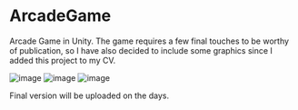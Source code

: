 # ArcadeGame
Arcade Game in Unity.
The game requires a few final touches to be worthy of publication, so I have also decided to include some graphics since I added this project to my CV.


![image](https://github.com/JakubGruszczewski/ArcadeGame/assets/114396056/aed63ffb-d731-4ace-b278-1287fbc9f475)
![image](https://github.com/JakubGruszczewski/ArcadeGame/assets/114396056/fc74034e-68e1-42e0-8309-f59ebba6abd7)
![image](https://github.com/JakubGruszczewski/ArcadeGame/assets/114396056/a52c50ca-660c-41ae-86f7-707fa83377ef)


Final version will be uploaded on the days.

